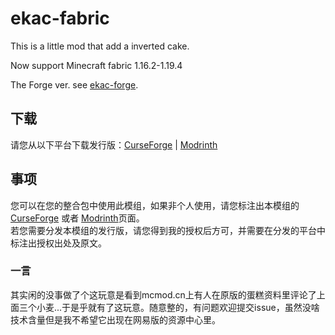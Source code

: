 # ekac-fabric
This is a little mod that add a inverted cake.

Now support Minecraft fabric 1.16.2-1.19.4

The Forge ver. see <a _blank href="https://github.com/xhanhh/ekac-forge">ekac-forge</a>.

## 下载
请您从以下平台下载发行版：<a target="_blank" href="https://www.curseforge.com/minecraft/mc-mods/ekac">CurseForge</a> | <a target="_blank" href="https://modrinth.com/mod/ekac">Modrinth</a>

## 事项
您可以在您的整合包中使用此模组，如果非个人使用，请您标注出本模组的<a target="_blank" href="https://www.curseforge.com/minecraft/mc-mods/ekac">CurseForge</a> 或者 <a target="_blank" href="https://modrinth.com/mod/ekac">Modrinth</a>页面。\
若您需要分发本模组的发行版，请您得到我的授权后方可，并需要在分发的平台中标注出授权出处及原文。

### 一言
其实闲的没事做了个这玩意是看到mcmod.cn上有人在原版的蛋糕资料里评论了上面三个小麦...于是乎就有了这玩意。随意整的，有问题欢迎提交issue，虽然没啥技术含量但是我不希望它出现在网易版的资源中心里。
